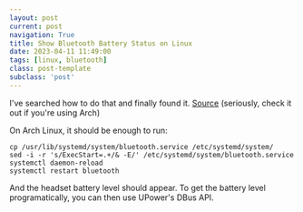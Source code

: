 ```yaml
---
layout: post
current: post
navigation: True
title: Show Bluetooth Battery Status on Linux
date: 2023-04-11 11:49:00
tags: [linux, bluetooth]
class: post-template
subclass: 'post'
---
```


I've searched how to do that and finally found it. [Source](https://stackoverflow.com/a/70460138/12804377) (seriously, check it out if you're using Arch)

On Arch Linux, it should be enough to run:
```
cp /usr/lib/systemd/system/bluetooth.service /etc/systemd/system/
sed -i -r 's/ExecStart=.+/& -E/' /etc/systemd/system/bluetooth.service
systemctl daemon-reload
systemctl restart bluetooth
```

And the headset battery level should appear. To get the battery level programatically, you can then use UPower's DBus API.

